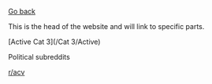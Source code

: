 [Go back](/)

This is the head of the website and will link to specific parts.

[Active Cat 3](/Cat 3/Active)

Political subreddits

[r/acv](/Directory/Political+Subreddits/acv)

